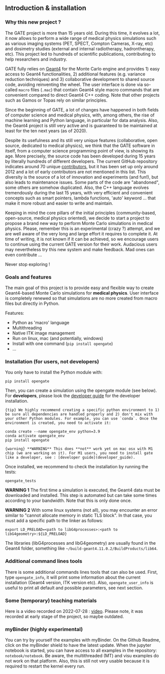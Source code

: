 ## Introduction & installation

### Why this new project ?

The GATE project is more than 15 years old. During this time, it evolves a lot, it now allows to perform a wide range of medical physics simulations such as various imaging systems (PET, SPECT, Compton Cameras, X-ray, etc) and dosimetry studies (external and internal radiotherapy, hadrontherapy, etc). This project led to hundreds of scientific publications, contributing to help researchers and industry.

GATE fully relies on [Geant4](http://www.geant4.org) for the Monte Carlo engine and provides 1) easy access to Geant4 functionalities, 2) additional features (e.g. variance reduction techniques) and 3) collaborative development to shared source code, avoiding reinventing the wheel. The user interface is done via so-called `macro` files (`.mac`) that contain Geant4 style macro commands that are convenient compared to direct Geant4 C++ coding. Note that other projects such as Gamos or Topas rely on similar principles.

Since the beginning of GATE, a lot of changes have happened in both fields of computer science and medical physics, with, among others, the rise of machine learning and Python language, in particular for data analysis. Also, the Geant4 project is still very active and is guaranteed to be maintained at least for the ten next years (as of 2020).

Despite its usefulness and its still very unique features (collaborative, open source, dedicated to medical physics), we think that the GATE software in itself, from a computer science programming point of view, is showing its age. More precisely, the source code has been developed during 15 years by literally hundreds of different developers. The current GitHub repository indicates around 70 unique [contributors](https://github.com/OpenGATE/Gate/blob/develop/AUTHORS), but it has been set up only around 2012 and a lot of early contributors are not mentioned in this list. This diversity is the source of a lot of innovation and experiments (and fun!), but also leads to maintenance issues. Some parts of the code are "abandoned", some others are somehow duplicated. Also, the C++ language evolves tremendously during the last 15 years, with very efficient and convenient concepts such as smart pointers, lambda functions, 'auto' keyword ... that make it more robust and easier to write and maintain.

Keeping in mind the core pillars of the initial principles (community-based, open-source, medical physics oriented), we decide to start a project to propose a brand new way to perform Monte Carlo simulations in medical physics. Please, remember this is an experimental (crazy ?) attempt, and we are well aware of the very long and large effort it requires to complete it. At time of writing, it is not known if it can be achieved, so we encourage users to continue using the current GATE version for their work. Audacious users may nevertheless try this new system and make feedback. Mad ones can even contribute ...

Never stop exploring !

### Goals and features

The main goal of this project is to provide easy and flexible way to create Geant4-based Monte Carlo simulations for **medical physics**. User interface is completely renewed so that simulations are no more created from macro files but directly in Python.

Features:

- Python as 'macro' language
- Multithreading
- Native ITK image management
- Run on linux, mac (and potentially, windows)
- Install with one command (`pip install opengate`)
- ...

### Installation (for users, not developers)

You only have to install the Python module with:

    pip install opengate

Then, you can create a simulation using the opengate module (see below). For **developers**, please look the [developer guide](developer_guide) for the developer installation.

```{tip} We highly recommend creating a specific python environment to 1) be sure all dependencies are handled properly and 2) don't mix with your other Python modules. For example, you can use `conda`. Once the environment is created, you need to activate it:```

    conda create --name opengate_env python=3.9
    conda activate opengate_env
    pip install opengate


```{warning} **WARNING** This does **not** work yet on mac osx with M1 chip (we are working on it). For M1 users, you need to install gate like a developer, see : [developer guide](developer_guide). ```

Once installed, we recommend to check the installation by running the tests:

    opengate_tests

**WARNING 1** The first time a simulation is executed, the Geant4 data must be downloaded and installed. This step is automated but can take some times according to your bandwidth. Note that this is only done once.

**WARNING 2** With some linux systems (not all), you may encounter an error similar to "cannot allocate memory in static TLS block". In that case, you must add a specific path to the linker as follows:

    export LD_PRELOAD=<path to libG4processes>:<path to libG4geometry>:${LD_PRELOAD}

The libraries (libG4processes and libG4geometry) are usually found in the Geant4 folder, something like ```~/build-geant4.11.0.2/BuildProducts/lib64```.

### Additional command lines tools

There is some additional commands lines tools that can also be used. First, type ```opengate_info```, it will print some information about the current installation (Geant4 version, ITK version etc). Also, ```opengate_user_info``` is useful to print all default and possible parameters, see next section.

### Some (temporary) teaching materials

Here is a video recorded on 2022-07-28 : [video](https://drive.google.com/file/d/1fdqmzhX0DFZUIO4Ds0PQZ-44obCqWb8R/view?usp=sharing). Please note, it was recorded at early stage of the project, so maybe outdated.

### myBinder (highly experimental)

You can try by yourself the examples with myBinder. On the Github Readme, click on the myBinder shield to have the latest update. When the jupyter notebook is started, you can have access to all examples in the repository: `notebook/notebook`. Be aware, the multithreaded (MT) and visu examples do not work on that platform. Also, this is still not very usable because it is required to restart the kernel every run.

